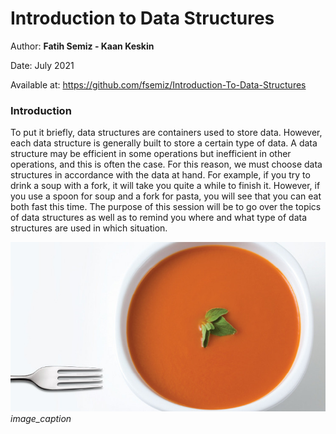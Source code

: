 # Introduction to Data Structures

Author: **Fatih Semiz - Kaan Keskin**

Date: July 2021

Available at: https://github.com/fsemiz/Introduction-To-Data-Structures

### Introduction

To put it briefly, data structures are containers used to store data. However, each data structure is generally built to store a certain type of data. A data structure may be efficient in some operations but inefficient in other operations, and this is often the case. For this reason, we must choose data structures in accordance with the data at hand. For example, if you try to drink a soup with a fork, it will take you quite a while to finish it. However, if you use a spoon for soup and a fork for pasta, you will see that you can eat both fast this time. The purpose of this session will be to go over the topics of data structures as well as to remind you where and what type of data structures are used in which situation.

![](./images/SoupWithFork.jpg) 
*image_caption*
